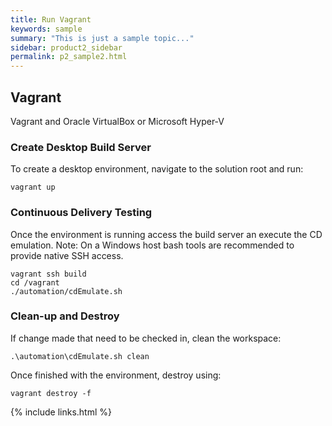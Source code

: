```yaml
---
title: Run Vagrant
keywords: sample
summary: "This is just a sample topic..."
sidebar: product2_sidebar
permalink: p2_sample2.html
---
```


## Vagrant

Vagrant and Oracle VirtualBox or Microsoft Hyper-V

### Create Desktop Build Server

To create a desktop environment, navigate to the solution root and run:

    vagrant up

### Continuous Delivery Testing

Once the environment is running access the build server an execute the CD emulation. Note: On a Windows host bash tools are recommended to provide native SSH access.

    vagrant ssh build
    cd /vagrant
    ./automation/cdEmulate.sh

### Clean-up and Destroy

If change made that need to be checked in, clean the workspace:

    .\automation\cdEmulate.sh clean

Once finished with the environment, destroy using:

    vagrant destroy -f

{% include links.html %}
